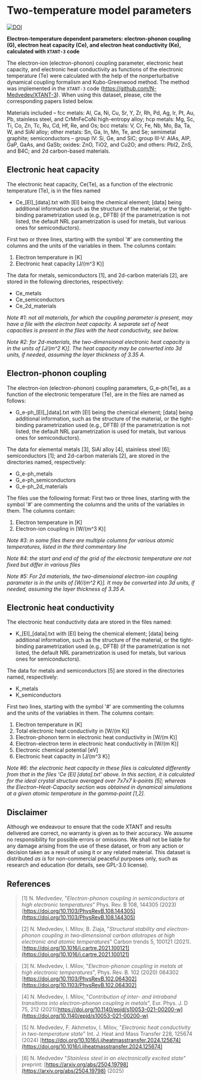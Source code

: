 # Two-temperature model parameters

[![DOI](https://zenodo.org/badge/667767658.svg)](https://zenodo.org/doi/10.5281/zenodo.10183635)

__Electron-temperature dependent parameters: electron-phonon coupling (G), electron heat capacity (Ce), and electron heat conductivity (Ke), calculated with `XTANT-3` code__

The electron-ion (electron-phonon) coupling parameter, electronic heat capacity, and electronic heat conductivity as functions of the electronic temperature (Te) were calculated with the help of the nonperturbative dynamical coupling formalism and Kubo-Greenwood method. The method was implemented in the `XTANT-3` code (https://github.com/N-Medvedev/XTANT-3).
When using this dataset, please, cite the corresponding papers listed below.

Materials included – fcc metals: Al, Ca, Ni, Cu, Sr, Y, Zr, Rh, Pd, Ag, Ir, Pt, Au, Pb, stainless steel, and CrMnFeCoNi high-entropy alloy; hcp metals: Mg, Sc, Ti, Co, Zn, Tc, Ru, Cd, Hf, Re, and Os; bcc metals: V, Cr, Fe, Nb, Mo, Ba, Ta, W, and SiAl alloy; other metals: Sn, Ga, In, Mn, Te, and Se; semimetal graphite; semiconductors – group IV: Si, Ge, and SiC; group III-V: AlAs, AlP, GaP, GaAs, and GaSb; oxides: ZnO, TiO2, and Cu2O; and others: PbI2, ZnS, and B4C; and 2d carbon-based materials.

## Electronic heat capacity

The electronic heat capacity, Ce(Te),  as a function of the electronic temperature (Te), is in the files named
* Ce_[El]_[data].txt
with [El] being the chemical element; [data] being additional information such as the structure of the material, or the tight-binding parametrization used (e.g., DFTB) (if the parametrization is not listed, the default NRL parametrization is used for metals, but various ones for semiconductors).

First two or three lines, starting with the symbol '#' are commenting the columns and the units of the variables in them.
The columns contain:
1) Electron temperature in [K]
2) Electronic heat capacity [J/(m^3 K)]

The data for metals, semiconductors [1], and 2d-carbon materials [2], are stored in the following directories, respectively:
* Ce_metals
* Ce_semiconductors
* Ce_2d_materials

_Note #1: not all materials, for which the coupling parameter is present, may have a file with the electron heat capacity. A separate set of heat capacities is present in the files with the heat conductivity, see below._

_Note #2: for 2d-materials, the two-dimensional electronic heat capacity is in the units of [J/(m^2 K)]. The heat capacity may be converted into 3d units, if needed, assuming the layer thickness of 3.35 A._


## Electron-phonon coupling

The electron-ion (electron-phonon) coupling parameters, G_e-ph(Te), as a function of the electronic temperature (Te), are in the files are named as follows:
* G_e-ph_[El]_[data].txt
with [El] being the chemical element; [data] being additional information, such as the structure of the material, or the tight-binding parametrization used (e.g., DFTB) (if the parametrization is not listed, the default NRL parametrization is used for metals, but various ones for semiconductors).

The data for elemental metals [3], SiAl alloy [4], stainless steel [6]; semiconductors [1]; and 2d-carbon materials [2], are stored in the directories named, respectively:
* G_e-ph_metals
* G_e-ph_semiconductors
* G_e-ph_2d_materials

The files use the following format:
First two or three lines, starting with the symbol '#' are commenting the columns and the units of the variables in them.
The columns contain:
1) Electron temperature in [K]
2) Electron-ion coupling in [W/(m^3 K)]

_Note #3: in some files there are multiple columns for various atomic temperatures, listed in the third commentary line_

_Note #4: the start and end of the grid of the electronic temperature are not fixed but differ in various files_

_Note #5: For 2d materials, the two-dimensional electron-ion coupling parameter is in the units of [W/(m^2 K)]. It may be converted into 3d units, if needed, assuming the layer thickness of 3.35 A._


## Electronic heat conductivity

The electronic heat conductivity data are stored in the files named:
* K_[El]_[data].txt
with [El] being the chemical element; [data] being additional information, such as the structure of the material, or the tight-binding parametrization used (e.g., DFTB) (if the parametrization is not listed, the default NRL parametrization is used for metals, but various ones for semiconductors).

The data for metals and semiconductors [5] are stored in the directories named, respectively:
* K_metals
* K_semiconductors
 
First two lines, starting with the symbol '#' are commenting the columns and the units of the variables in them.
The columns contain:
1) Electron temperature in [K]
2) Total electronic heat conductivity in [W/(m K)]
3) Electron-phonon term in electronic heat conductivity in [W/(m K)]
4) Electron-electron term in electronic heat conductivity in [W/(m K)]
5) Electronic chemical potential [eV]
6) Electronic heat capacity in [J/(m^3 K)]

_Note #6: the electronic heat capacity in these files is calculated differently from that in the files 'Ce [El] [data].txt' above. In this section, it is calculated for the ideal crystal structure averaged over 7x7x7 k-points [5]; whereas the Electron-Heat-Capacity section was obtained in dynamical simulations at a given atomic temperature in the gamma-point [1,2]._


## Disclaimer

Although we endeavour to ensure that the code XTANT and results delivered are correct, no warranty is given as to their accuracy. We assume no responsibility for possible errors or omissions. We shall not be liable for any damage arising from the use of these dataset, or from any action or decision taken as a result of using it or any related material.
This dataset is distributed _as is_ for non-commercial peaceful purposes only, such as research and education (for details, see GPL-3.0 license). 


## References

> [1] N. Medvedev, "_Electron-phonon coupling in semiconductors at high electronic temperatures_" Phys. Rev. B 108, 144305 (2023) [https://doi.org/10.1103/PhysRevB.108.144305](https://doi.org/10.1103/PhysRevB.108.144305)

> [2] N. Medvedev, I. Milov, B. Ziaja, "_Structural stability and electron‐phonon coupling in two‐dimensional carbon allotropes at high electronic and atomic temperatures_" Carbon trends 5, 100121 (2021). [https://doi.org/10.1016/j.cartre.2021.100121](https://doi.org/10.1016/j.cartre.2021.100121)

> [3] N. Medvedev, I. Milov, "_Electron-phonon coupling in metals at high electronic temperatures_", Phys. Rev. B. 102 (2020) 064302 [https://doi.org/10.1103/PhysRevB.102.064302](https://doi.org/10.1103/PhysRevB.102.064302)

> [4] N. Medvedev, I. Milov, "_Contribution of inter- and intraband transitions into electron–phonon coupling in metals_", Eur. Phys. J. D 75, 212 (2021)[https://doi.org/10.1140/epjd/s10053-021-00200-w](https://doi.org/10.1140/epjd/s10053-021-00200-w) 

> [5] N. Medvedev, F. Akhmetov, I. Milov, "_Electronic heat conductivity in two-temperature state_" Int. J. Heat and Mass Transfer 228, 125674 (2024) [https://doi.org/10.1016/j.ijheatmasstransfer.2024.125674](https://doi.org/10.1016/j.ijheatmasstransfer.2024.125674)

> [6] N. Medvedev "_Stainless steel in an electronically excited state_" preprint: [https://arxiv.org/abs/2504.19798](https://arxiv.org/abs/2504.19798) (2025)


